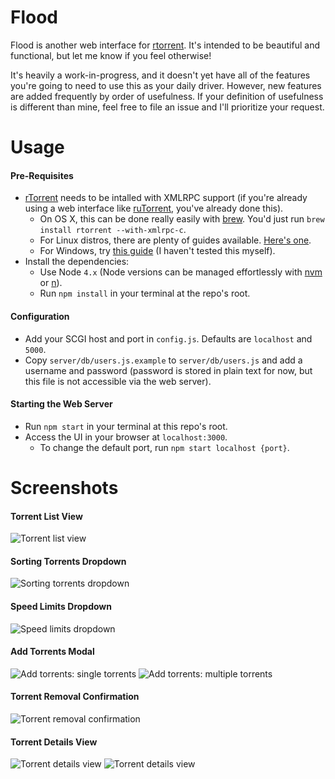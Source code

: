 # Flood
Flood is another web interface for [rtorrent](https://github.com/rakshasa/rtorrent). It's intended to be beautiful and functional, but let me know if you feel otherwise!

It's heavily a work-in-progress, and it doesn't yet have all of the features you're going to need to use this as your daily driver. However, new features are added frequently by order of usefulness. If your definition of usefulness is different than mine, feel free to file an issue and I'll prioritize your request.

# Usage
#### Pre-Requisites
* [rTorrent](https://github.com/rakshasa/rtorrent) needs to be intalled with XMLRPC support (if you're already using a web interface like [ruTorrent](https://github.com/Novik/ruTorrent), you've already done this).
  * On OS X, this can be done really easily with [brew](http://brew.sh/). You'd just run `brew install rtorrent --with-xmlrpc-c`.
  * For Linux distros, there are plenty of guides available. [Here's one](http://linoxide.com/ubuntu-how-to/setup-rtorrent-rutorrent/).
  * For Windows, try [this guide](https://rtwi.jmk.hu/wiki/rTorrentOnWindows) (I haven't tested this myself).
* Install the dependencies:
  * Use Node `4.x` (Node versions can be managed effortlessly with [nvm](https://github.com/creationix/nvm) or [n](https://github.com/tj/n)).
  * Run `npm install` in your terminal at the repo's root.

#### Configuration
* Add your SCGI host and port in `config.js`. Defaults are `localhost` and `5000`.
* Copy `server/db/users.js.example` to `server/db/users.js` and add a username and password (password is stored in plain text for now, but this file is not accessible via the web server).

#### Starting the Web Server
* Run `npm start` in your terminal at this repo's root.
* Access the UI in your browser at `localhost:3000`.
  * To change the default port, run `npm start localhost {port}`.

# Screenshots
#### Torrent List View
![Torrent list view](https://s3.amazonaws.com/johnfurrow.com/share/flood-screenshot-a.png)

#### Sorting Torrents Dropdown
![Sorting torrents dropdown](https://s3.amazonaws.com/johnfurrow.com/share/flood-screenshot-b.png)

#### Speed Limits Dropdown
![Speed limits dropdown](https://s3.amazonaws.com/johnfurrow.com/share/flood-screenshot-c.png)

#### Add Torrents Modal
![Add torrents: single torrents](https://s3.amazonaws.com/johnfurrow.com/share/flood-screenshot-d.png)
![Add torrents: multiple torrents](https://s3.amazonaws.com/johnfurrow.com/share/flood-screenshot-e.png)

#### Torrent Removal Confirmation
![Torrent removal confirmation](https://s3.amazonaws.com/johnfurrow.com/share/flood-screenshot-f.png)

#### Torrent Details View
![Torrent details view](https://s3.amazonaws.com/johnfurrow.com/share/flood-screenshot-g.png)
![Torrent details view](https://s3.amazonaws.com/johnfurrow.com/share/flood-screenshot-h.png)
